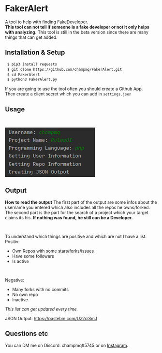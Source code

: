 # FakerAlert

A tool to help with finding FakeDeveloper. <br>
**This tool can not tell if someone is a fake developer or not it only helps with analyzing.**
This tool is still in the beta version since there are many things that can get added.

## Installation & Setup
```bash
 $ pip3 install requests
 $ git clone https://github.com/champmq/FakerAlert.git
 $ cd FakerAlert
 $ python3 FakerAlert.py
```

If you are going to use the tool often you should create a Github App. <br>
Then create a client secret which you can add in `settings.json`

## Usage
<br>

![](images/example_use.png)

## Output
**How to read the output**
The first part of the output are some infos about the username you entered which also includes all the repos he owns/forked. <br>
The second part is the part for the search of a project which your target claims its his. **If nothing was found, he still can be a Developer.**

<br>

To understand which things are positive and which are not I have a list. <br>
Positiv:
 - Own Repos with some stars/forks/issues
 - Have some followers
 - Is active

<br>

Negative:
 - Many forks with no commits
 - No own repo
 - Inactive

*This list can get updated every time.*


JSON Output: https://pastebin.com/Uz2ciSmJ

## Questions etc
You can DM me on Discord: champmq#5745 or on [Instagram](https://www.instagram.com/champmq/).
